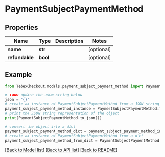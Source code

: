 # PaymentSubjectPaymentMethod


## Properties

Name | Type | Description | Notes
------------ | ------------- | ------------- | -------------
**name** | **str** |  | [optional] 
**refundable** | **bool** |  | [optional] 

## Example

```python
from TebexCheckout.models.payment_subject_payment_method import PaymentSubjectPaymentMethod

# TODO update the JSON string below
json = "{}"
# create an instance of PaymentSubjectPaymentMethod from a JSON string
payment_subject_payment_method_instance = PaymentSubjectPaymentMethod.from_json(json)
# print the JSON string representation of the object
print(PaymentSubjectPaymentMethod.to_json())

# convert the object into a dict
payment_subject_payment_method_dict = payment_subject_payment_method_instance.to_dict()
# create an instance of PaymentSubjectPaymentMethod from a dict
payment_subject_payment_method_from_dict = PaymentSubjectPaymentMethod.from_dict(payment_subject_payment_method_dict)
```
[[Back to Model list]](../README.md#documentation-for-models) [[Back to API list]](../README.md#documentation-for-api-endpoints) [[Back to README]](../README.md)


